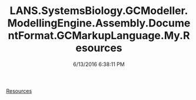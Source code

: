 ﻿---
title: LANS.SystemsBiology.GCModeller.ModellingEngine.Assembly.DocumentFormat.GCMarkupLanguage.My.Resources
date: 6/13/2016 6:38:11 PM
---

[Resources](T-LANS.SystemsBiology.GCModeller.ModellingEngine.Assembly.DocumentFormat.GCMarkupLanguage.My.Resources.Resources.html)

